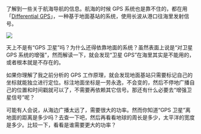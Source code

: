 <span>了解到一些关于航海导航的信息。航海的时候 GPS 系统也是靠不住的，都在用「</span>[Differential GPS](https://en.wikipedia.org/wiki/Differential_GPS)<span>」，一种基于地面基站的系统，使用长波从港口往海里发射信号。</span>


![](https://substackcdn.com/image/fetch/w_1456,c_limit,f_auto,q_auto:good,fl_progressive:steep/https%3A%2F%2Fbucketeer-e05bbc84-baa3-437e-9518-adb32be77984.s3.amazonaws.com%2Fpublic%2Fimages%2Fa9db9a0c-34c0-44c1-8508-c7e1611190b5_1935x1417.jpeg)


天上不是有“GPS 卫星”吗？为什么还得依靠地面的系统？虽然表面上说是“对卫星 GPS 系统的增强”，然而解读一下，就会发现“卫星 GPS”在海里其实是不能用的，或者根本就是不存在的。

如果你理解了我之前分析的 GPS 工作原理，就会发现地面基站只需要标记自己的坐标就能独立进行定位。标注地面坐标是一劳永逸，不会变的，然后不停地广播自己的位置和时间戳就可以了，不需要再依赖其它信号。那还有什么必要去“增强卫星信号”呢？

可能有人会说，从海边广播太远了，需要很大的功率。然而你知道“GPS 卫星”离地面的距离是多少吗？去查一下吧，然后再看看地球的周长是多少，太平洋的宽度是多少。比较一下，看看是谁需要更大的功率？
